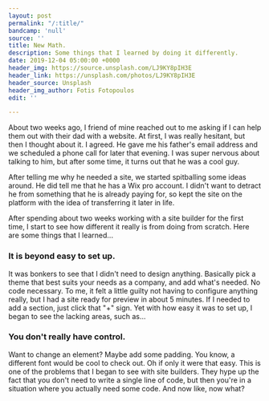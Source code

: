 ```yaml
---
layout: post
permalink: "/:title/"
bandcamp: 'null'
source: ''
title: New Math.
description: Some things that I learned by doing it differently.
date: 2019-12-04 05:00:00 +0000
header_img: https://source.unsplash.com/LJ9KY8pIH3E
header_link: https://unsplash.com/photos/LJ9KY8pIH3E
header_source: Unsplash
header_img_author: Fotis Fotopoulos
edit: ''

---
```

About two weeks ago, I friend of mine reached out to me asking if I can help them out with their dad with a website. At first, I was really hesitant, but then I thought about it. I agreed. He gave me his father's email address and we scheduled a phone call for later that evening. I was super nervous about talking to him, but after some time, it turns out that he was a cool guy.

After telling me why he needed a site, we started spitballing some ideas around. He did tell me that he has a Wix pro account. I didn't want to detract he from something that he is already paying for, so kept the site on the platform with the idea of transferring it later in life. 

After spending about two weeks working with a site builder for the first time, I start to see how different it really is from doing from scratch. Here are some things that I learned...

### It is beyond easy to set up.

It was bonkers to see that I didn't need to design anything. Basically pick a theme that best suits your needs as a company, and add what's needed. No code necessary. To me, it felt a little guilty not having to configure anything really, but I had a site ready for preview in about 5 minutes. If I needed to add a section, just click that "+" sign. Yet with how easy it was to set up, I began to see the lacking areas, such as...

### You don't really have control.

Want to change an element? Maybe add some padding. You know, a different font would be cool to check out. Oh if only it were that easy. This is one of the problems that I began to see with site builders. They hype up the fact that you don't need to write a single line of code, but then you're in a situation where you actually need some code. And now like, now what?